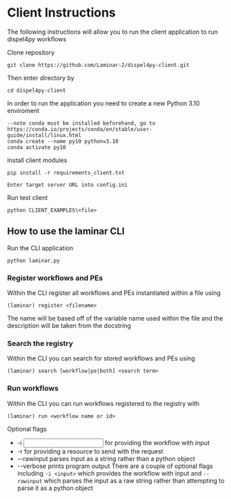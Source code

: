 # Client Instructions 

The following instructions will allow you to run the client application to run dispel4py workflows 

Clone repository 
```
git clone https://github.com/Laminar-2/dispel4py-client.git
```
Then enter directory by 
```
cd dispel4py-client
```
In order to run the application you need to create a new Python 3.10 enviroment 
```
--note conda must be installed beforehand, go to https://conda.io/projects/conda/en/stable/user-guide/install/linux.html
conda create --name py10 python=3.10
conda activate py10
```

Install client modules
```
pip install -r requirements_client.txt

Enter target server URL into config.ini
```
Run test client 
```
python CLIENT_EXAMPLES\<file>
```

## How to use the laminar CLI

Run the CLI application
```
python laminar.py
```

### Register workflows and PEs
Within the CLI register all workflows and PEs instantiated within a file using
```
(laminar) register <filename>
```
The name will be based off of the variable name used within the file and the description will be taken from the docstring

### Search the registry
Within the CLI you can search for stored workflows and PEs using
```
(laminar) search [workflow|pe|both] <search term>
```

### Run workflows
Within the CLI you can run workflows registered to the registry with
```
(laminar) run <workflow name or id> 
```
Optional flags
- -i <input> for providing the workflow with input
- -r <resource> for providing a resource to send with the request
- --rawinput parses input as a string rather than a python object
- --verbose prints program output
There are a couple of optional flags including `-i <input>` which provides the workflow with input and `--rawinput` which parses the input as a raw string rather than attempting to parse it as a python object



